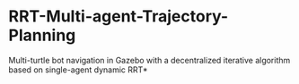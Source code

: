 # RRT-Multi-agent-Trajectory-Planning
Multi-turtle bot navigation in Gazebo with  a decentralized iterative algorithm based on single-agent dynamic RRT*
